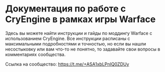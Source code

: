 # Документация по работе с CryEngine в рамках игры Warface

Здесь вы можете найти инструкции и гайды по моддингу Warface с использованием CryEngine. Все инструкции расписаны с максимальными подробностями и точностью, но если вы нашли несостыковку или вам что-то не понятно, то задавайте свои вопросы в комментариях сообщества.

Ссылка на сообщество: https://t.me/+ASA1xbLPnIQ0ZDUy

